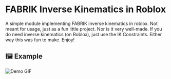 # FABRIK Inverse Kinematics in Roblox

A simple module implementing FABRIK inverse kinematics in roblox. Not meant for usage, just as a fun little project. Nor is it very well-made. If you do need inverse kinematics (on Roblox), just use the IK Constraints. Either way this was fun to make. Enjoy!

## 🖼️ Example

![Demo GIF](/ExampleUsage.gif)
